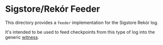 # Sigstore/Rekór Feeder

This directory provides a `feeder` implementation for the Sigstore Rekór log.

It's intended to be used to feed checkpoints from this type of log into the
generic [witness](/google/trillian-examples/witness/golang).
